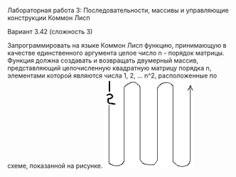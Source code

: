 Лабораторная работа 3: Последовательности, массивы и управляющие конструкции Коммон Лисп

Вариант 3.42 (сложность 3)

Запрограммировать на языке Коммон Лисп функцию, принимающую в качестве единственного аргумента целое число n - порядок матрицы. Функция должна создавать и возвращать двумерный массив, представляющий целочисленную квадратную матрицу порядка n, элементами которой являются числа 1, 2, ... n^2, расположенные по схеме, показанной на рисунке.
![3.42.png](https://github.com/Simyon/Functional-programming-/blob/main/LR-3/array_matrix-tl-bl.png)
